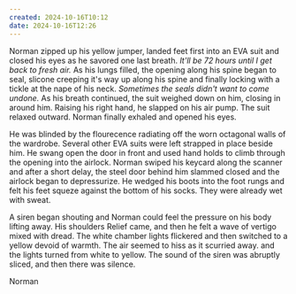 ```yaml
---
created: 2024-10-16T10:12
date: 2024-10-16T12:26
---
```


Norman zipped up his yellow jumper, landed feet first into an EVA suit and closed his eyes as he savored one last breath. *It'll be 72 hours until I get back to fresh air.* As his lungs filled, the opening along his spine began to seal, slicone creeping it's way up along his spine and finally locking with a tickle at the nape of his neck. *Sometimes the seals didn't want to come undone.* As his breath continued, the suit weighed down on him, closing in around him. Raising his right hand, he slapped on his air pump. The suit relaxed outward. Norman finally exhaled and opened his eyes.

He was blinded by the flourecence radiating off the worn octagonal walls of the wardrobe. Several other EVA suits were left strapped in place beside him. He swang open the door in front and used hand holds to climb through the opening into the airlock. Norman swiped his keycard along the scanner and after a short delay, the steel door behind him slammed closed and the airlock began to depressurize. He wedged his boots into the foot rungs and felt his feet squeze against the bottom of his socks. They were already wet with sweat.

A siren began shouting and Norman could feel the pressure on his body lifting away. His shoulders Relief came, and then he felt a wave of vertigo mixed with dread. The white chamber lights flickered and then switched to a yellow devoid of warmth. The air seemed to hiss as it scurried away. and the lights turned from white to yellow. The sound of the siren was abruptly sliced, and then there was silence.

Norman 